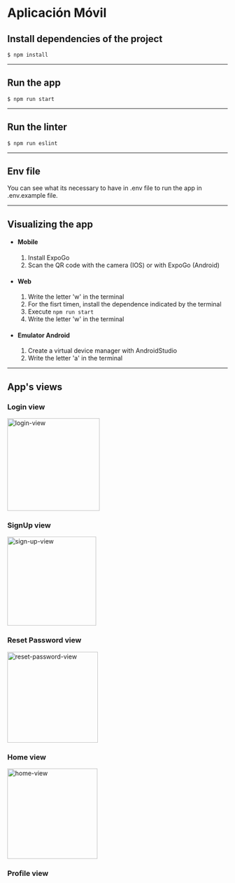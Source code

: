 Aplicación Móvil
===============

## Install dependencies of the project
```
$ npm install
```
---

## Run the app
```
$ npm run start
```
---

## Run the linter
```
$ npm run eslint
```
---

## Env file
You can see what its necessary to have in .env file to run the app in .env.example file.

---

## Visualizing the app

- #### Mobile
    1. Install ExpoGo
    2. Scan the QR code with the camera (IOS) or with ExpoGo (Android)

- #### Web
    1. Write the letter 'w' in the terminal
    2. For the fisrt timen, install the dependence indicated by the terminal
    3. Execute `npm run start`
    4. Write the letter 'w' in the terminal

- #### Emulator Android
    1. Create a virtual device manager with AndroidStudio
    2. Write the letter 'a' in the terminal
    
---

## App's views

### Login view
<img width="211" alt="login-view" src="https://user-images.githubusercontent.com/67125933/196438397-3358d4b8-4d34-494c-9fd2-531e4249e29a.png">

### SignUp view
<img width="203" alt="sign-up-view" src="https://user-images.githubusercontent.com/67125933/196438449-79471080-d1d3-45e3-baf1-2d2a4f2c256f.png">

### Reset Password view
<img width="207" alt="reset-password-view" src="https://user-images.githubusercontent.com/67125933/196438486-af9be255-112e-41ac-b8c2-3228e99528c2.png">

### Home view
<img width="206" alt="home-view" src="https://user-images.githubusercontent.com/67125933/196438524-56e209c3-814b-4b2b-b254-40c9b8c58a60.png">

### Profile view



